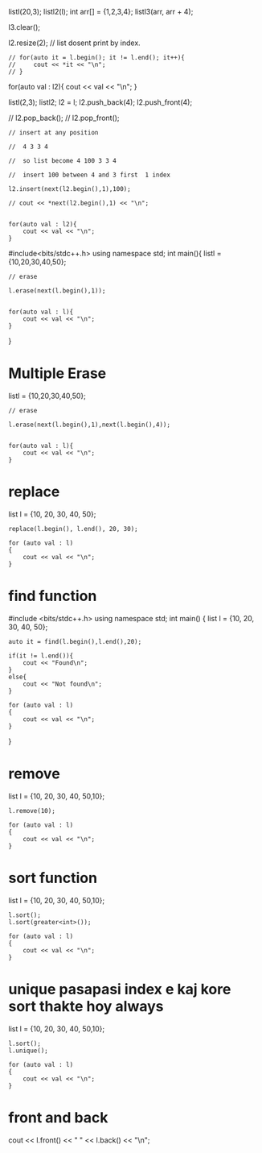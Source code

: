list<int>l(20,3);
list<int>l2(l);
int arr[] = {1,2,3,4};
list<int>l3(arr, arr + 4);

l3.clear();

l2.resize(2);
// list dosent print by index.

    // for(auto it = l.begin(); it != l.end(); it++){
    //     cout << *it << "\n";
    // }

for(auto val : l2){
        cout << val << "\n";
    }

list<int>l(2,3);
    list<int>l2;
    l2 = l;
    l2.push_back(4);
    l2.push_front(4);

 // l2.pop_back();
    // l2.pop_front();

    // insert at any position

    //  4 3 3 4

    //  so list become 4 100 3 3 4

    //  insert 100 between 4 and 3 first  1 index

    l2.insert(next(l2.begin(),1),100);

    // cout << *next(l2.begin(),1) << "\n";


    for(auto val : l2){
        cout << val << "\n";
    }


<!-- Erase -->

#include<bits/stdc++.h>
using namespace std;
int main(){
    list<int>l = {10,20,30,40,50};

    // erase

    l.erase(next(l.begin(),1));


    for(auto val : l){
        cout << val << "\n";
    }
}

# Multiple Erase

list<int>l = {10,20,30,40,50};

    // erase

    l.erase(next(l.begin(),1),next(l.begin(),4));


    for(auto val : l){
        cout << val << "\n";
    }

# replace

 list<int> l = {10, 20, 30, 40, 50};

    replace(l.begin(), l.end(), 20, 30);

    for (auto val : l)
    {
        cout << val << "\n";
    }

# find function


#include <bits/stdc++.h>
using namespace std;
int main()
{
    list<int> l = {10, 20, 30, 40, 50};

    auto it = find(l.begin(),l.end(),20);

    if(it != l.end()){
        cout << "Found\n";
    }
    else{
        cout << "Not found\n";
    }

    for (auto val : l)
    {
        cout << val << "\n";
    }
}

# remove

list<int> l = {10, 20, 30, 40, 50,10};

    l.remove(10);

    for (auto val : l)
    {
        cout << val << "\n";
    }

# sort function

list<int> l = {10, 20, 30, 40, 50,10};

    l.sort();
    l.sort(greater<int>());

    for (auto val : l)
    {
        cout << val << "\n";
    }

# unique pasapasi index e kaj kore sort thakte hoy always

 list<int> l = {10, 20, 30, 40, 50,10};

    l.sort();
    l.unique();

    for (auto val : l)
    {
        cout << val << "\n";
    }

# front and back

cout << l.front() << " " << l.back() << "\n";